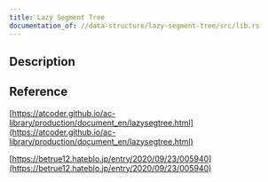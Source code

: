 ```yaml
---
title: Lazy Segment Tree
documentation_of: //data-structure/lazy-segment-tree/src/lib.rs
---
```


## Description

## Reference

[https://atcoder.github.io/ac-library/production/document_en/lazysegtree.html](https://atcoder.github.io/ac-library/production/document_en/lazysegtree.html)

[https://betrue12.hateblo.jp/entry/2020/09/23/005940](https://betrue12.hateblo.jp/entry/2020/09/23/005940)
